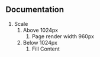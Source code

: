 ## Documentation

[//]: <> (320px—480px: Mobile devices)
[//]: <> (481px—768px: iPads, Tablets)
[//]: <> (769px—1024px: Small screens, laptops)
[//]: <> (1025px—1200px: Desktops, large screens)
[//]: <> (1201px and more— Extra large screens, TV)

1. Scale
   1. Above 1024px
      1. Page render width 960px
   2. Below 1024px
      1. Fill Content